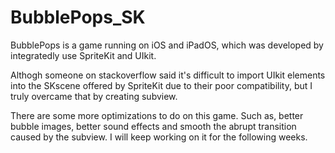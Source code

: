 # BubblePops_SK

BubblePops is a game running on iOS and iPadOS, which was developed by integratedly use SpriteKit and UIkit.

Althogh someone on stackoverflow said it's difficult to import UIkit elements into the SKscene offered by SpriteKit due to their poor compatibility,
but I truly overcame that by creating subview. 

There are some more optimizations to do on this game. 
Such as, better bubble images, better sound effects and smooth the abrupt transition caused by the subview.
I will keep working on it for the following weeks.
